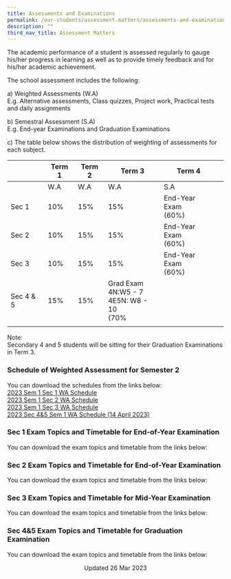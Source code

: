 ```yaml
---
title: Assessments and Examinations
permalink: /our-students/assessment-matters/assessments-and-examinations/
description: ""
third_nav_title: Assessment Matters
---
```

The academic performance of a student is assessed regularly to gauge his/her progress in learning as well as to provide timely feedback and for his/her academic achievement.

The school assessment includes the following:

a) Weighted Assessments (W.A) <br>
E.g. Alternative assessments, Class quizzes, Project work, Practical tests and daily assignments

b) Semestral Assessment (S.A) <br>
E.g. End-year Examinations and Graduation Examinations

c) The table below shows the distribution of weighting of assessments for each subject.

| | Term 1 | Term 2 |Term 3  | Term 4 |  | 
|---|---|---|---|---|---|
| | W.A | W.A |  W.A | S.A |
| Sec 1 | 10% | 15% | 15% | End-Year Exam<br>(60%) |
| Sec 2 | 10% | 15% | 15% | End-Year Exam<br>(60%) |
| Sec 3 | 10% | 15% | 15% | End-Year Exam<br>(60%) |
|Sec 4 &amp; 5|15%|15%|Grad Exam<br>4N:W5 - 7<br>4E5N: W8 - 10<br>(70%|
| | | | | | 

Note:&nbsp;<br>
Secondary 4 and 5 students will be sitting for their Graduation Examinations in Term 3. &nbsp;&nbsp;

### Schedule of Weighted Assessment for Semester 2

You can download the schedules from the links below:  
[2023 Sem 1 Sec 1 WA Schedule](/files/2023%20Sem1%20Sec1%20WA%20PN%20FINAL.pdf)<br>
[2023 Sem 1 Sec 2 WA Schedule](/files/2023%20Sem%201%20Sec2%20WA%20PN%20(1).pdf)<br>[2023 Sem 1 Sec 3 WA Schedule](/files/2023%20Sem1%20Sec3%20WA%20PN%20Updated.pdf)<br>[2023 Sec 4&amp;5 Sem 1 WA Schedule (14 April 2023)](/files/2023%20sec%204&amp;5%20sem%201%20wa%20schedule%20(14%20april%202023).pdf)


### Sec 1 Exam Topics and Timetable for End-of-Year Examination

You can download the exam topics and timetable from the links below:  
  
### Sec 2 Exam Topics and Timetable for End-of-Year Examination
You can download the exam topics and timetable from the links below:

### Sec 3 Exam Topics and Timetable for Mid-Year Examination

You can download the exam topics and timetable from the links below:  

### Sec 4&amp;5 Exam Topics and Timetable for Graduation Examination

You can download the exam topics and timetable from the links below:  
  


<center> Updated 26 Mar 2023 </center>